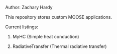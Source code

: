Author: Zachary Hardy

This repository stores custom MOOSE applications.

Current listings:

1) MyHC (Simple heat conduction)

2) RadiativeTransfer  (Thermal radiative transfer)
